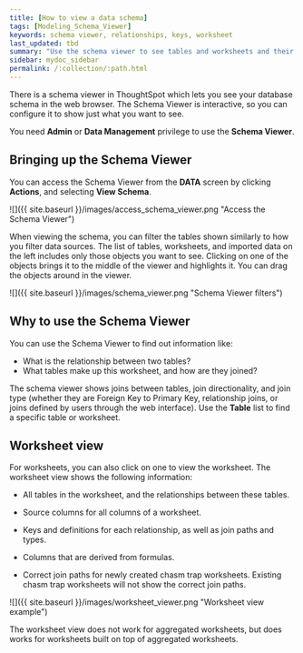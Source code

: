 ```yaml
---
title: [How to view a data schema]
tags: [Modeling_Schema_Viewer]
keywords: schema viewer, relationships, keys, worksheet
last_updated: tbd
summary: "Use the schema viewer to see tables and worksheets and their relationships. "
sidebar: mydoc_sidebar
permalink: /:collection/:path.html
---
```

There is a schema viewer in ThoughtSpot which lets you see your database schema
in the web browser. The Schema Viewer is interactive, so you can configure it to
show just what you want to see.

You need **Admin** or **Data Management** privilege to use the **Schema Viewer**.

## Bringing up the Schema Viewer

You can access the Schema Viewer from the **DATA** screen by clicking
**Actions**, and selecting **View Schema**.

 ![]({{ site.baseurl }}/images/access_schema_viewer.png "Access the Schema Viewer")

When viewing the schema, you can filter the tables shown similarly to how you
filter data sources. The list of tables, worksheets, and imported data on the
left includes only those objects you want to see. Clicking on one of the objects
brings it to the middle of the viewer and highlights it. You can drag the
objects around in the viewer.

 ![]({{ site.baseurl }}/images/schema_viewer.png "Schema Viewer filters")

## Why to use the Schema Viewer

You can use the Schema Viewer to find out information like:

-   What is the relationship between two tables?
-   What tables make up this worksheet, and how are they joined?

The schema viewer shows joins between tables, join directionality, and join type
(whether they are Foreign Key to Primary Key, relationship joins, or joins
defined by users through the web interface). Use the **Table** list to find a
specific table or worksheet.

## Worksheet view

For worksheets, you can also click on one to view the worksheet. The worksheet
view shows the following information:

-   All tables in the worksheet, and the relationships between these tables.
-   Source columns for all columns of a worksheet.

-   Keys and definitions for each relationship, as well as join paths and types.

-   Columns that are derived from formulas.

-   Correct join paths for newly created chasm trap worksheets. Existing chasm trap worksheets will not show the correct join paths.


 ![]({{ site.baseurl }}/images/worksheet_viewer.png "Worksheet view example")

The worksheet view does not work for aggregated worksheets, but does works for
worksheets built on top of aggregated worksheets.
